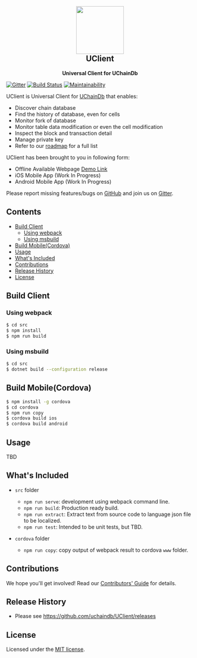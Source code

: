 <h2 align="center"><img src="https://github.com/uchaindb/UClient/blob/master/cordova/model/icon.png?raw=true" height="128"><br>UClient</h2>
<p align="center"><strong>Universal Client for UChainDb</strong></p>

[![Gitter](https://badges.gitter.im/uchaindb/UClient.svg)](https://gitter.im/uchaindb/UClient?utm_source=badge&utm_medium=badge&utm_campaign=pr-badge)
[![Build Status](https://travis-ci.org/uchaindb/UClient.svg?branch=master)](https://travis-ci.org/uchaindb/UClient)
[![Maintainability](https://api.codeclimate.com/v1/badges/6bb89e19a87ded0e27ff/maintainability)](https://codeclimate.com/github/uchaindb/UClient/maintainability)

UClient is Universal Client for [UChainDb](https://www.uchaindb.com) that enables:

* Discover chain database
* Find the history of database, even for cells
* Monitor fork of database
* Monitor table data modification or even the cell modification
* Inspect the block and transaction detail
* Manage private key
* Refer to our [roadmap](https://github.com/uchaindb/UClient/projects) for a full list

UClient has been brought to you in following form:

* Offline Available Webpage [Demo Link](http://app.uchaindb.com)
* iOS Mobile App (Work In Progress)
* Android Mobile App (Work In Progress)

Please report missing features/bugs on [GitHub](https://github.com/uchaindb/UClient/issues) and join us on [Gitter](https://gitter.im/uchaindb/UClient?utm_source=badge&utm_medium=badge&utm_campaign=pr-badge).

## Contents

- [Build Client](#build-client)
  * [Using webpack](#using-webpack)
  * [Using msbuild](#using-msbuild)
- [Build Mobile(Cordova)](#build-mobile-cordova-)
- [Usage](#usage)
- [What's Included](#what-s-included)
- [Contributions](#contributions)
- [Release History](#release-history)
- [License](#license)

## Build Client

### Using webpack

``` bash
$ cd src
$ npm install
$ npm run build
```

### Using msbuild

``` bash
$ cd src
$ dotnet build --configuration release
```

## Build Mobile(Cordova)

``` bash
$ npm install -g cordova
$ cd cordova
$ npm run copy
$ cordova build ios
$ cordova build android
```

## Usage

TBD

## What's Included

- `src` folder
  - `npm run serve`: development using webpack command line.
  - `npm run build`: Production ready build.
  - `npm run extract`: Extract text from source code to language json file to be localized.
  - `npm run test`: Intended to be unit tests, but TBD.

- `cordova` folder
  - `npm run copy`: copy output of webpack result to cordova `www` folder.

## Contributions

We hope you'll get involved! Read our [Contributors' Guide](CONTRIBUTING.md) for details.

## Release History

* Please see <https://github.com/uchaindb/UClient/releases>

## License

Licensed under the [MIT license](LICENSE).
